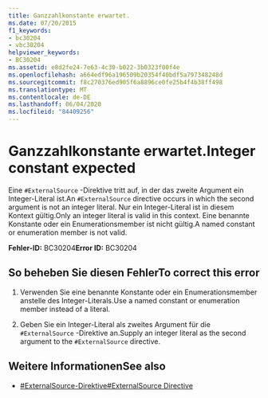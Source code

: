 ```yaml
---
title: Ganzzahlkonstante erwartet.
ms.date: 07/20/2015
f1_keywords:
- bc30204
- vbc30204
helpviewer_keywords:
- BC30204
ms.assetid: e8d2fe24-7e63-4c30-b022-3b0323f00f4e
ms.openlocfilehash: a664edf96a196509b20354f40bdf5a797348248d
ms.sourcegitcommit: f8c270376ed905f6a8896ce0fe25b4f4b38ff498
ms.translationtype: MT
ms.contentlocale: de-DE
ms.lasthandoff: 06/04/2020
ms.locfileid: "84409256"
---
```

# <a name="integer-constant-expected"></a><span data-ttu-id="26404-102">Ganzzahlkonstante erwartet.</span><span class="sxs-lookup"><span data-stu-id="26404-102">Integer constant expected</span></span>
<span data-ttu-id="26404-103">Eine `#ExternalSource` -Direktive tritt auf, in der das zweite Argument ein Integer-Literal ist.</span><span class="sxs-lookup"><span data-stu-id="26404-103">An `#ExternalSource` directive occurs in which the second argument is not an integer literal.</span></span> <span data-ttu-id="26404-104">Nur ein Integer-Literal ist in diesem Kontext gültig.</span><span class="sxs-lookup"><span data-stu-id="26404-104">Only an integer literal is valid in this context.</span></span> <span data-ttu-id="26404-105">Eine benannte Konstante oder ein Enumerationsmember ist nicht gültig.</span><span class="sxs-lookup"><span data-stu-id="26404-105">A named constant or enumeration member is not valid.</span></span>  
  
 <span data-ttu-id="26404-106">**Fehler-ID:** BC30204</span><span class="sxs-lookup"><span data-stu-id="26404-106">**Error ID:** BC30204</span></span>  
  
## <a name="to-correct-this-error"></a><span data-ttu-id="26404-107">So beheben Sie diesen Fehler</span><span class="sxs-lookup"><span data-stu-id="26404-107">To correct this error</span></span>  
  
1. <span data-ttu-id="26404-108">Verwenden Sie eine benannte Konstante oder ein Enumerationsmember anstelle des Integer-Literals.</span><span class="sxs-lookup"><span data-stu-id="26404-108">Use a named constant or enumeration member instead of a literal.</span></span>  
  
2. <span data-ttu-id="26404-109">Geben Sie ein Integer-Literal als zweites Argument für die `#ExternalSource` -Direktive an.</span><span class="sxs-lookup"><span data-stu-id="26404-109">Supply an integer literal as the second argument to the `#ExternalSource` directive.</span></span>  
  
## <a name="see-also"></a><span data-ttu-id="26404-110">Weitere Informationen</span><span class="sxs-lookup"><span data-stu-id="26404-110">See also</span></span>

- [<span data-ttu-id="26404-111">#ExternalSource-Direktive</span><span class="sxs-lookup"><span data-stu-id="26404-111">#ExternalSource Directive</span></span>](../language-reference/directives/externalsource-directive.md)
